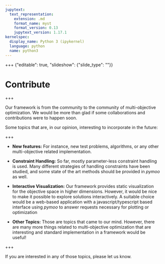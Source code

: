 ```yaml
---
jupytext:
  text_representation:
    extension: .md
    format_name: myst
    format_version: 0.13
    jupytext_version: 1.17.1
kernelspec:
  display_name: Python 3 (ipykernel)
  language: python
  name: python3
---
```


+++ {"editable": true, "slideshow": {"slide_type": ""}}

# Contribute

+++

Our framework is from the community to the community of multi-objective optimization. We would be more than glad if some collaborations and contributions were to happen soon. 

Some topics that are, in our opinion, interesting to incorporate in the future:

+++

- **New features:** For instance, new test problems, algorithms, or any other multi-objective related implementation.

- **Constraint Handling:** So far, mostly parameter-less constraint handling is used. Many different strategies of handling constraints have been studied, and some state of the art methods should be provided in *pymoo* as well.

- **Interactive Visualization:** Our framework provides static visualization for the objective space in higher dimensions. However, it would be nice to make it possible to explore solutions interactively. A suitable choice would be a web-based application with a javascript/typescript based interface using *pymoo* to answer requests necessary for plotting or optimization

- **Other Topics:** Those are topics that came to our mind. However, there are many more things related to multi-objective optimization that are interesting and standard implementation in a framework would be useful!

+++

If you are interested in any of those topics, please let us know.
